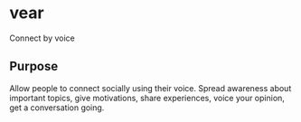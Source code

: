 # vear

Connect by voice

## Purpose
Allow people to connect socially using their voice. 
Spread awareness about important topics, give motivations, share experiences, voice your opinion, get a conversation going. 

